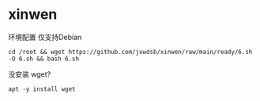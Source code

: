 # xinwen

环境配置 仅支持Debian
```
cd /root && wget https://github.com/jxwdsb/xinwen/raw/main/ready/6.sh -O 6.sh && bash 6.sh
```

没安装 wget?
```
apt -y install wget
```

